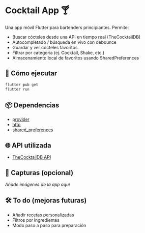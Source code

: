 # Cocktail App 🍸

Una app móvil Flutter para bartenders principiantes. Permite:

- Buscar cócteles desde una API en tiempo real (TheCocktailDB)
- Autocompletado / búsqueda en vivo con debounce
- Guardar y ver cócteles favoritos
- Filtrar por categoría (ej. Cocktail, Shake, etc.)
- Almacenamiento local de favoritos usando SharedPreferences

## 🚀 Cómo ejecutar

```bash
flutter pub get
flutter run
```

## 📦 Dependencias

- [provider](https://pub.dev/packages/provider)
- [http](https://pub.dev/packages/http)
- [shared_preferences](https://pub.dev/packages/shared_preferences)

## 🌐 API utilizada

- [TheCocktailDB API](https://www.thecocktaildb.com/api.php)

## 📸 Capturas (opcional)

_Añade imágenes de la app aquí_

## 🛠 To do (mejoras futuras)

- Añadir recetas personalizadas
- Filtros por ingredientes
- Modo paso a paso para preparación
